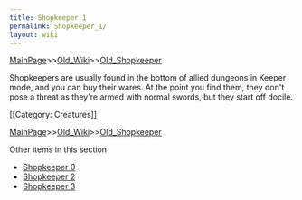 ```yaml
---
title: Shopkeeper 1
permalink: Shopkeeper_1/
layout: wiki
---
```


[MainPage](/keeperrl_wiki/ "wikilink")>>[Old_Wiki](/keeperrl_wiki/Old_Wiki "wikilink")>>[Old_Shopkeeper](/keeperrl_wiki/Old_Shopkeeper "wikilink")

Shopkeepers are usually found in the bottom of allied dungeons in Keeper mode, and you can buy their wares. At the point you find them, they don't pose a threat as they're armed with normal swords, but they start off docile.

[[Category: Creatures]]

[MainPage](/keeperrl_wiki/ "wikilink")>>[Old_Wiki](/keeperrl_wiki/Old_Wiki "wikilink")>>[Old_Shopkeeper](/keeperrl_wiki/Old_Shopkeeper "wikilink")

Other items in this section
-    [Shopkeeper 0](/keeperrl_wiki/Shopkeeper_0 "wikilink")
-    [Shopkeeper 2](/keeperrl_wiki/Shopkeeper_2 "wikilink")
-    [Shopkeeper 3](/keeperrl_wiki/Shopkeeper_3 "wikilink")
